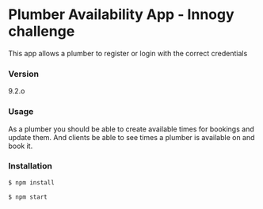 # Plumber Availability App - Innogy challenge

This app allows a plumber to register or login with the correct credentials   

### Version
9.2.o

### Usage
As a plumber you should be able to create available times for bookings and update them.
And clients be able to see times a plumber is available on and book it.

### Installation

```sh
$ npm install
```

```sh
$ npm start
```
